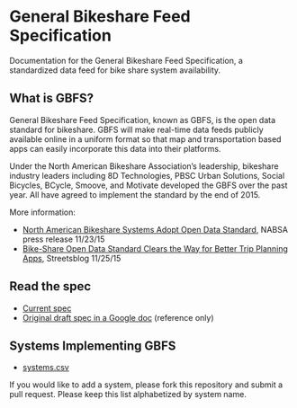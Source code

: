 # General Bikeshare Feed Specification

Documentation for the General Bikeshare Feed Specification, a standardized data feed for bike share system availability.

## What is GBFS?

General Bikeshare Feed Specification, known as GBFS, is the open data standard for bikeshare. GBFS will make real-time data feeds publicly available online in a uniform format so that map and transportation based apps can easily incorporate this data into their platforms.

Under the North American Bikeshare Association’s leadership, bikeshare industry leaders including 8D Technologies, PBSC Urban Solutions, Social Bicycles, BCycle, Smoove, and Motivate developed the GBFS over the past year. All have agreed to implement the standard by the end of 2015.

More information:
* [North American Bikeshare Systems Adopt Open Data Standard](http://us11.campaign-archive1.com/?u=8327d4c9221c755645cd5334f&id=bfc8d7b6f0&e=ec9a6946e8), NABSA press release 11/23/15
* [Bike-Share Open Data Standard Clears the Way for Better Trip Planning Apps](http://www.streetsblog.org/2015/11/25/bike-share-open-data-standard-clears-the-way-for-better-trip-planning-apps/), Streetsblog 11/25/15
 
## Read the spec

* [Current spec](gbfs.md)
* [Original draft spec in a Google doc](https://docs.google.com/document/d/1BQPZCKpem4-n6lUQDD4Mi8E5hNZ0-lhY62IVtWuyhec/edit#heading=h.ic7i1m4gcev7) (reference only)

## Systems Implementing GBFS

* [systems.csv](systems.csv)

If you would like to add a system, please fork this repository and submit a pull request. Please keep this list alphabetized by system name.